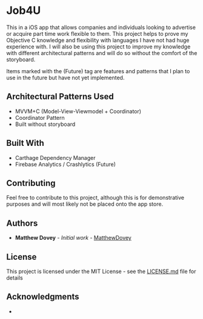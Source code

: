 # Job4U

This in a iOS app that allows companies and individuals looking to advertise or acquire part time work flexible to them. This project helps to prove my Objective C knowledge and flexibility with languages I have not had huge experience with. I will also be using this project to improve my knowledge with different architectural patterns and will do so without the comfort of the storyboard.

Items marked with the (Future) tag are features and patterns that I plan to use in the future but have not yet implemented.

## Architectural Patterns Used

* MVVM+C (Model-View-Viewmodel + Coordinator)
* Coordinator Pattern
* Built without storyboard

## Built With

* Carthage Dependency Manager
* Firebase Analytics / Crashlytics (Future)

## Contributing

Feel free to contribute to this project, although this is for demonstrative purposes and will most likely not be placed onto the app store.

## Authors

* **Matthew Dovey** - *Initial work* - [MatthewDovey](https://github.com/MatthewDovey)

## License

This project is licensed under the MIT License - see the [LICENSE.md](LICENSE.md) file for details

## Acknowledgments

* 
